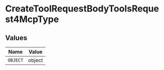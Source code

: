 # CreateToolRequestBodyToolsRequest4McpType


## Values

| Name     | Value    |
| -------- | -------- |
| `OBJECT` | object   |